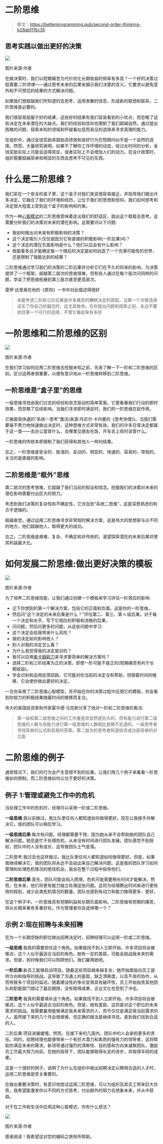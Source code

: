 # 二阶思维

> 原文：<https://betterprogramming.pub/second-order-thinking-b28ab1115c35>

## 思考实践以做出更好的决策

[![](img/b9f3166e876b0b73a40297b062cd47d3.png)](https://www.techtello.com/second-order-thinking)

图片来源:作者

在做决策时，我们以短期痛苦为代价优化长期收益的频率有多高？一个好的决策过程需要*二阶思维*——通过思考未来的后果来揭示我们决策的含义。它要求以避免意外和不可预见的结果的方式解决问题。

如果我们想超越我们所知道的去思考，运用发散的信息，形成新的联想和联系，二阶思维是必要的。

我们很容易屈服于好的结果，这些好的结果有我们容易看到的小优点，而忽略了这些决定在未来潜在的大缺点。我们的经验和信仰也限制了我们超越自然，通过提出困难的问题，探索未知的领域和怀疑看似显而易见的选择来寻求真理的能力。

在组织中，通过金钱奖励来鼓励高绩效和良好行为在短期内似乎是一个自然的选择。然而，大量研究表明，如果不了解你工作环境的动态，经过长时间的分析，金钱奖励实际上可能会适得其反，或者实际上不会增加人们的动力。在设计政策时，组织需要超越简单和明显的东西去思考不可见的东西。

# 什么是二阶思维？

我们呆在一个安全的盒子里，这个盒子对我们来说很容易接近，并指导我们做出许多决定。它融合了我们的环境和经历，让位于我们的思想和信仰。我们如何思考和决定很大程度上受到这个盒子的影响和约束。

作为一种[心智模式](https://www.techtello.com/category/mentalmodels)的二阶思维意味着走出我们的舒适区，跳出这个框框去思考。这需要分析我们的决策对未来的潜在影响。这需要问以下问题:

*   我如何做出对未来有积极影响的决策？
*   这个决定吸引人仅仅是因为它有直接的积极影响(一阶后果)吗？
*   这个决定的潜在负面影响是什么？他们以后会有什么影响？
*   我能看多远才能确定每一个随后的决定是如何创造了一个充满可能性的世界，还是限制了我能达到的结果？

二阶思维通过学习我们的决策的二阶后果并分析它们在不久的将来的影响，为决策提供了一个框架。超越第二层次的思维很难，但有些人通过在每个层次问同样的问题，学会了把思维拓展到第三层次甚至更高层次。

雷伊·达里奥在他的《原则》一书中对此描述得很好

> 未能考虑二阶和三阶后果是许多痛苦的糟糕决定的原因，当第一个次等选择证实了你自己的偏见时，这尤其致命。在你提出问题和探索之前，永远不要抓住第一个可行的选择，不管它看起来有多好

# 一阶思维和二阶思维的区别

[![](img/697417f3436bf32c2cb40e85cdb5de55.png)](https://www.techtello.com/second-order-thinking)

图片来源:作者

在我们学习如何应用二阶思维去挖掘未知之前，先来了解一下一阶和二阶思维的区别。区分这两者很重要，以便有意识地从一阶思维转移到二阶思维。

## 一阶思维是“盒子里”的思维

一级思维寻找由我们过去的经验和信念驱动的简单答案。它更看重我们行动的即时效果，而忽略了后续影响。当我们寻求即时满足时，我们的一阶思维在起作用。

它被直观快速的“系统一思考”激活(来源:丹尼尔·卡内曼的《思考快慢》)。当我们需要毫不费力地快速做出决定时，这种思维方式非常有效。我们的许多日常决定都属于这一类——去办公室穿什么，去哪里见朋友吃饭，开车去上班时该穿什么。

一阶思维的传统本质限制了我们获得和其他人一样的结果。

总之，一阶思维是安全的、肤浅的、反动的、明显的、快速的、容易的、常规的，关注的是直接的影响。

## 二阶思维是“框外”思维

第二层次的思考很难，它超越了我们当前的假设和信念。挖掘我们的决策对未来的潜在影响需要付出巨大的努力。

考虑到我们决策的复杂性和不确定性，它涉及到“系统二思维”，这是深思熟虑的和合乎逻辑的。

超越直觉，通过运用二阶思维寻求非常规的解决方案，这是伟大的思想家与众不同的地方，他们超越他人，取得更大的成功。

总之，二阶思维是艰难、复杂、不确定和非传统的，渴望探索潜在的未来后果并使其利益最大化。

# 如何发展二阶思维:做出更好决策的模板

[![](img/e93fbf7154237da6192335c93b2c9494.png)](https://www.techtello.com/second-order-thinking)

图片来源:作者

为了培养二阶思维技能，让我们通过创建一个模板来学习评估一阶效应的影响:

*   记下你想到的第一个解决方案，包括它的正面和负面。这是你的一阶思维。
*   然后问“这个决定的未来后果是什么？”评估第二、第三、第 n 级后果。对于每一个决定和水平，写下它相应的积极和消极的后果。
*   问问题，然后问更多的问题，从这些问题中学习:
*   这个决定会给我带来什么风险？
*   我的决定如何影响他人？
*   别人对我的决定怎么看？
*   为什么我觉得我的决定是对的？
*   我可以应用[奥卡姆剃刀](https://www.techtello.com/occams-razor/)来寻求更简单的解决方案吗？
*   选择二阶和三阶结果为正的决策，即使一阶可能不是正的(短期痛苦有利于长期收益)。
*   学会识别和运用反馈回路。它可能对你当前的决定没有帮助，但随着时间的推移，它会使你做出更好的决定。

一旦你采用了二阶思维心智模型，并开始在你的决策过程中应用它的模板，你会看到你努力的积极结果随着时间的推移而复合。

伟大的美国投资家和作家霍华德·马克斯分享了他对一阶和二阶思维的看法:

> 第一级和第二级思维之间的工作量差异显然是巨大的，而有能力进行第二级思维的人数与有能力进行第一级思维的人数相比是微不足道的。一级思考者寻找简单的公式和容易的答案。第二层次的思考者知道投资成功是简单的对立面

# 二阶思维的例子

通常情况下，我们的行为会产生意想不到的后果。让我们用几个例子来看看一阶思维如何限制，而二阶思维如何让位于更好的决策。

## 例子 1:管理或避免工作中的危机

当处理工作中的危机时，经理可以采用一阶或二阶思维。

**一级思维**:我以前做过。我比队里任何人都知道如何做得更好。现在让我接手并解决它。我的团队可以稍后学习。

**一级思维后果**:每次有问题，经理都需要干预，因为她从来不会帮助她的团队自己解决问题。她总是忙于处理危机，从来没有时间进行团队发展。团队感觉不到授权，团队中的人没有成长，这导致团队士气低落。

二阶思考:我过去也这样做过。我比队里任何人都知道如何做得更好。但是，如果我继续解决它，我的团队将永远不会站出来自己解决问题。这是我的团队学习如何管理和处理危机情况的绝佳机会。我会在整个过程中指导他们。

**二阶思维后果**:首先，团队可能会陷入困境，危机可能需要稍长时间才能解决。然而，在未来，他们将更有能力独立处理这些问题。这将为经理腾出时间来进行更有效的规划，减少此类危机情况的数量。团队也感到有动力和能力做得更多、更好。

在这个例子中，一阶思维具有短期利益和长期负面影响。二阶思维有短期的痛苦，但从长期来看有多重好处。作为管理者你会选择哪一个？

## 示例 2:现在招聘与未来招聘

在为一个长期空缺的职位做出招聘决定时，招聘经理可以运用一阶或二阶思维。

**一级思维**:我真的需要担任这个角色。如果我找不到人立即开始，许多项目将会被推迟。这个人似乎最适合当前的角色。她有一定的差距，可能会挑战我未来的需求。但是，到时候我们可以照顾他们。我们雇用她吧。

**一阶后果**:新员工能够启动项目。随着这些项目越来越复杂，她开始面临向员工提供方向和指导的挑战。这导致了沟通上的差距，缺乏清晰度，以及不良的协作，从而导致多个项目的延迟。随着建设性的争论变得具有破坏性，员工开始指责其他团队和职能部门错过了最后期限，没有取得成果，企业文化也受到了冲击。

**二阶思考**:我真的需要填补这个角色。如果我找不到人立即开始，许多项目将会被推迟。这个人似乎最适合当前的角色。但是，她有差距，这将是对这个职位的未来需求的挑战。我需要雇用能够满足我未来需求的人，而不仅仅是满足我当前需求的人。虽然接下来的几个月会很艰难，但正确的做法是继续寻找，直到我们找到合适的人。

二阶后果:项目进展缓慢。然而，在接下来的几周内，团队中的人会承担更多的责任。同时，招聘经理也能够带来一个有巨大潜力和素质的强有力的领导者，这将帮助你满足未来的需求。新领导通过强烈的清晰性、目的感和方向来凝聚团队，激励员工尽最大努力向前。在她的指导下，团队能够取得长足的进步，并取得丰硕的成果。

这是一个很好的例子，说明了为什么在组织中做出招聘决定以聘用合适的人才时，运用二阶思维是至关重要的。

在做出重要决策时，有意识地尝试运用二阶思维，可以为组织及其员工带来巨大优势。我希望能激发你以不同的方式思考，付出额外的努力去想象未来，并从中获益。

对于在工作和生活中应用这种心智模式，你有什么想法？

[![](img/4a92b62f967b984a5fb4800c05318393.png)](https://www.techtello.com/second-order-thinking)

图片来源:作者

感谢阅读！我希望这对您的编码之旅有所帮助。